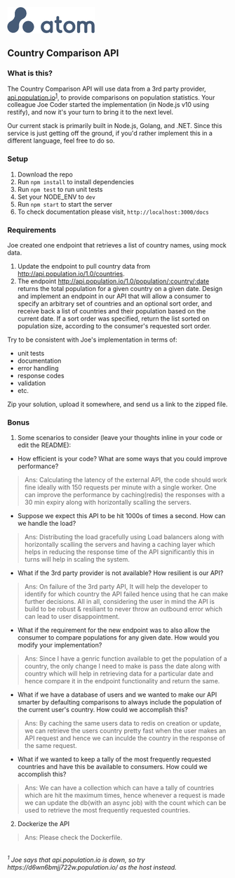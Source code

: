 <img src="atom.png"  width="200" height="60">

## Country Comparison API

### What is this?

The Country Comparison API will use data from a 3rd party provider, [api.population.io](http://api.population.io)<sup>[1](#footnote1)</sup>, to provide comparisons on population statistics.  Your colleague Joe Coder started the implementation (in Node.js v10 using restify), and now it's your turn to bring it to the next level.  

Our current stack is primarily built in Node.js, Golang, and .NET.  Since this service is just getting off the ground, if you'd rather implement this in a different language, feel free to do so.

### Setup

1. Download the repo
2. Run `npm install` to install dependencies
3. Run `npm test` to run unit tests
4. Set your NODE_ENV to `dev`
5. Run `npm start` to start the server
6. To check documentation please visit, `http://localhost:3000/docs`

### Requirements

Joe created one endpoint that retrieves a list of country names, using mock data.

1. Update the endpoint to pull country data from http://api.population.io/1.0/countries.
2. The endpoint http://api.population.io/1.0/population/:country/:date returns the total population for a given country on a given date.  Design and implement an endpoint in our API that will allow a consumer to specify an arbitrary set of countries and an optional sort order, and receive back a list of countries and their population based on the current date.  If a sort order was specified, return the list sorted on population size, according to the consumer's requested sort order.

Try to be consistent with Joe's implementation in terms of:
* unit tests
* documentation
* error handling
* response codes
* validation
* etc.

Zip your solution, upload it somewhere, and send us a link to the zipped file.

### Bonus
1. Some scenarios to consider (leave your thoughts inline in your code or edit the README):
  * How efficient is your code?  What are some ways that you could improve performance?
  > Ans: Calculating the latency of the external API, the code should work fine ideally with 150 requests per minute with a single worker. One can improve the performance by caching(redis) the responses with a 30 min expiry along with horizontally scalling the servers.

  * Suppose we expect this API to be hit 1000s of times a second.  How can we handle the load?
  > Ans: Distributing the load gracefully using Load balancers along with horizontally scalling the servers and having a caching layer which helps in reducing the response time of the API significantly this in turns will help in scaling the system.

  * What if the 3rd party provider is not available?  How resilient is our API?
  > Ans: On failure of the 3rd party API, It will help the developer to identify for which country the API failed hence using that he can make further decisions. All in all, considering the user in mind the API is build to be robust & resiliant to never throw an outbound error which can lead to user disappointment.

  * What if the requirement for the new endpoint was to also allow the consumer to compare populations for any given date.  How would you modify your implementation?
  > Ans: Since I have a genric function available to get the population of a country, the only change I need to make is pass the date along with country which will help in retrieving data for a particular date and hence compare it in the endpoint functionality and return the same.

  * What if we have a database of users and we wanted to make our API smarter by defaulting comparisons to always include the population of the current user's country.  How could we accomplish this?
  > Ans: By caching the same users data to redis on creation or update, we can retrieve the users country pretty fast when the user makes an API request and hence we can inculde the country in the response of the same request. 

  * What if we wanted to keep a tally of the most frequently requested countries and have this be available to consumers.  How could we accomplish this?
  > Ans: We can have a collection which can have a tally of countries which are hit the maximum times, hence whenever a request is made we can update the db(with an async job) with the count which can be used to retrieve the most frequently requested countries.

2. Dockerize the API
 > Ans: Please check the Dockerfile.

<br>
<i><a name="footnote1"><sup>1</sup></a> Joe says that api.population.io is down, so try https://d6wn6bmjj722w.population.io/ as the host instead.<i>

